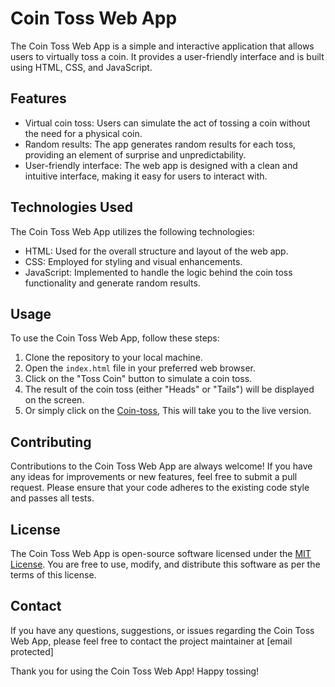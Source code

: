 # Coin Toss Web App

The Coin Toss Web App is a simple and interactive application that allows users to virtually toss a coin. It provides a user-friendly interface and is built using HTML, CSS, and JavaScript.

## Features

- Virtual coin toss: Users can simulate the act of tossing a coin without the need for a physical coin.
- Random results: The app generates random results for each toss, providing an element of surprise and unpredictability.
- User-friendly interface: The web app is designed with a clean and intuitive interface, making it easy for users to interact with.

## Technologies Used

The Coin Toss Web App utilizes the following technologies:

- HTML: Used for the overall structure and layout of the web app.
- CSS: Employed for styling and visual enhancements.
- JavaScript: Implemented to handle the logic behind the coin toss functionality and generate random results.

## Usage

To use the Coin Toss Web App, follow these steps:

1. Clone the repository to your local machine.
2. Open the `index.html` file in your preferred web browser.
3. Click on the "Toss Coin" button to simulate a coin toss.
4. The result of the coin toss (either "Heads" or "Tails") will be displayed on the screen.
5. Or simply click on the  [Coin-toss](https://660d246ee94936bbbae38ce3--musical-dasik-3bbc36.netlify.app/), This will take you to the live version.

## Contributing

Contributions to the Coin Toss Web App are always welcome! If you have any ideas for improvements or new features, feel free to submit a pull request. Please ensure that your code adheres to the existing code style and passes all tests.

## License

The Coin Toss Web App is open-source software licensed under the [MIT License](https://opensource.org/licenses/MIT). You are free to use, modify, and distribute this software as per the terms of this license.

## Contact

If you have any questions, suggestions, or issues regarding the Coin Toss Web App, please feel free to contact the project maintainer at [email protected]

Thank you for using the Coin Toss Web App! Happy tossing!
